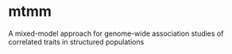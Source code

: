 # mtmm
A mixed-model approach for genome-wide association studies of correlated traits in structured populations
